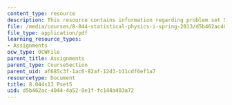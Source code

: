 ```yaml
---
content_type: resource
description: This resource contains information regarding problem set 5.
file: /media/courses/8-044-statistical-physics-i-spring-2013/d5b462ac40444a528e1ffc144a403a72_MIT8_044S13_ps5.pdf
file_type: application/pdf
learning_resource_types:
- Assignments
ocw_type: OCWFile
parent_title: Assignments
parent_type: CourseSection
parent_uid: af685c3f-1ac6-82af-12d3-b11cdf6ef1a7
resourcetype: Document
title: 8.044s13 Pset5
uid: d5b462ac-4044-4a52-8e1f-fc144a403a72
---
```

